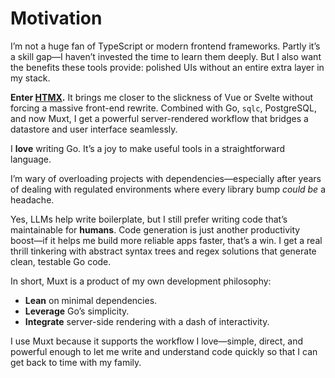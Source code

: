# Motivation

I’m not a huge fan of TypeScript or modern frontend frameworks.
Partly it’s a skill gap—I haven’t invested the time to learn them deeply.
But I also want the benefits these tools provide: polished UIs without an entire extra layer in my stack.

**Enter [HTMX](http://htmx.org/).** It brings me closer to the slickness of Vue or Svelte without forcing a massive
front-end rewrite.
Combined with Go, `sqlc`, PostgreSQL, and now Muxt, I get a powerful server-rendered workflow that bridges a datastore
and user interface seamlessly.

I **love** writing Go. It’s a joy to make useful tools in a straightforward language.

I’m wary of overloading projects with dependencies—especially after years of dealing with regulated environments where
every library bump *could be* a headache.

Yes, LLMs help write boilerplate, but I still prefer writing code that’s maintainable for **humans**.
Code generation is just another productivity boost—if it helps me build more reliable apps faster, that’s a win.
I get a real thrill tinkering with abstract syntax trees and regex solutions that generate clean, testable Go code.

In short, Muxt is a product of my own development philosophy:

- **Lean** on minimal dependencies.
- **Leverage** Go’s simplicity.
- **Integrate** server-side rendering with a dash of interactivity.

I use Muxt because it supports the workflow I love—simple, direct, and powerful enough to let me write and understand
code quickly so that I can get back to time with my family.
